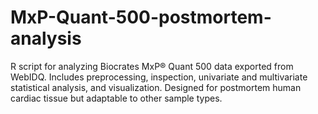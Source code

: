 # MxP-Quant-500-postmortem-analysis
R script for analyzing Biocrates MxP® Quant 500 data exported from WebIDQ. Includes preprocessing, inspection, univariate and multivariate statistical analysis, and visualization. Designed for postmortem human cardiac tissue but adaptable to other sample types.
